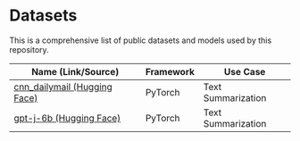 # Datasets

This is a comprehensive list of public datasets and models used by this repository.

| Name (Link/Source) | Framework | Use Case |
|--------------------| --------- | -------- |
| [cnn_dailymail (Hugging Face)](https://huggingface.co/datasets/cnn_dailymail) | PyTorch | Text Summarization |
| [gpt-j-6b (Hugging Face)](https://huggingface.co/EleutherAI/gpt-j-6b) | PyTorch | Text Summarization |
